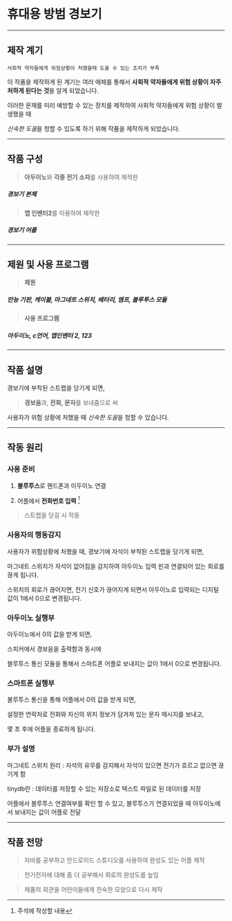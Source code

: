 # 휴대용 방범 경보기

- - -

## 제작 계기

    사회적 약자들에게 위험상황이 처했을때 도울 수 있는 조치가 부족

이 작품을 제작하게 된 계기는 여러 매체를 통해서 **사회적 약자들에게 위험 상황이 자주 처하게 된다는 것**을 알게 되었습니다. 

이러한 문제를 미리 예방할 수 있는 장치를 제작하여 사회적 약자들에게 위험 상황이 발생했을 때

*신속한 도움*을 청할 수 있도록 하기 위해 작품을 제작하게 되었습니다.


- - -

## 작품 구성

> **아두이노**와 **각종 전기 소자**를 사용하여 제작한

##### 경보기 본체

> **앱 인밴터2**를 이용하여 제작한

##### 경보기 어플

- - -

## **제원** 및 사용 **프로그램**

> **제원** 

##### 만능 기판, 케이블, 마그네트 스위치, 베터리, 엠프, 블루투스 모듈

> **사용 프로그램**

##### 아두이노, c언어, 앱인벤터 2, 123

- - -

## 작품 설명

경보기에 부착된 스트랩을 당기게 되면, 

> **경보음**과, **전화, 문자**를 보내줌으로 써

사용자가 위험 상황에 처했을 때 *신속한 도움*을 청할 수 있습니다.


- - -

## 작동 원리

### 사용 준비

1. **블루투스**로 핸드폰과 이두이노 연결

2. 어플에서 **전화번호 입력** [^1]

> 스트랩을 당길 시 작동


### 사용자의 행동감지

사용자가 위험상황에 처했을 때, 경보기에 자석이 부착된 스트랩을 당기게 되면, 

마그네트 스위치가 자석이 없어짐을 감지하여 아두이노 입력 핀과 연결되어 있는 회로를 끊게 됩니다. 

스위치의 회로가 끊어지면, 전기 신호가 끊어지게 되면서 아두이노로 입력되는 디지털 값이 1에서 0으로 변경됩니다. 

### 아두이노 실행부

아두이노에서 0의 값을 받게 되면, 

스피커에서 경보음을 출력함과 동시에 

블루투스 통신 모듈을 통해서 스마트폰 어플로 보내지는 값이 1에서 0으로 변경됩니다.

### 스마트폰 실행부

불루투스 통신을 통해 어플에서 0의 값을 받게 되면,

설정한 연락처로 전화와 자신의 위치 정보가 담겨져 있는 문자 메시지를 보내고,

몇 초 후에 어플을 종료하게 됩니다.

### 부가 설명

마그네트 스위치 원리 : 자석의 유무를 감지해서 자석이 있으면 전기가 흐르고 없으면 끊기게 함

tinydb란 : 데이터를 저장할 수 있는 저장소로 텍스트 파일로 된 데이터를 저장

어플에서 블루투스 연결여부를 확인 할 수 있고,
 블루투스가 연결되었을 때 아두이노에서 보내지는 값이 어플로 전달 


- - -

## 작품 전망

> 자바를 공부하고 안드로이드 스튜디오를 사용하여 완성도 있는 어플 제작

> 전기전자에 대해 좀 더 공부해서 회로의 완성도를 높임

> 제품의 외관을 어린이들에게 친숙한 모양으로 다시 제작

[^1]: 주석에 작성할 내용
